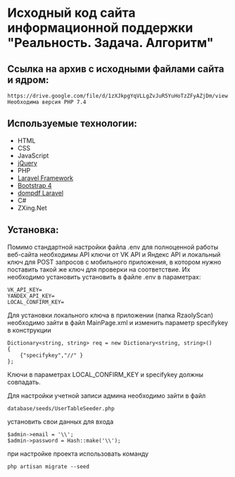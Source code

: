 
# Исходный код сайта информационной поддержки "Реальность. Задача. Алгоритм"

## Ссылка на архив с исходными файлами сайта и ядром:
    https://drive.google.com/file/d/1zXJkpgYqVLLgZvJuR5YuHoTzZFyAZjDm/view
    Необходима версия PHP 7.4

## Используемые технологии:

- HTML
- CSS
- JavaScript
- [jQuery](https://jquery.com/)
- PHP
- [Laravel Framework](https://laravel.com/)
- [Bootstrap 4](https://getbootstrap.com/)
- [dompdf Laravel](https://github.com/barryvdh/laravel-dompdf)
- C#
- ZXing.Net


## Установка:

Помимо стандартной настройки файла .env для полноценной работы веб-сайта необходимы API ключи от VK API и Яндекс API и локальный ключ для POST запросов с мобильного приложения, в котором нужно поставить такой же ключ для проверки на соответствие. Их необходимо установить установить в файле .env в параметрах:

    VK_API_KEY=
    YANDEX_API_KEY=
    LOCAL_CONFIRM_KEY=

Для установки локального ключа в приложении (папка RzaolyScan) необходимо зайти в файл MainPage.xml и изменить параметр specifykey в конструкции

    Dictionary<string, string> req = new Dictionary<string, string>()
    {
        {"specifykey","//" }
    };

Ключи в параметрах LOCAL_CONFIRM_KEY и specifykey должны совпадать.

Для настройки учетной записи админа необходимо зайти в файл

    database/seeds/UserTableSeeder.php

установить свои данных для входа

    $admin->email = '\\';
    $admin->password = Hash::make('\\');

при настройке проекта использовать команду

    php artisan migrate --seed
